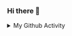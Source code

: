### Hi there 👋


<details>
<summary>My Github Activity</summary>
<div align="center">
  <p><img align="left" src="https://github-readme-stats.vercel.app/api?username=rafidzia&show_icons=true&theme=radical&locale=en" width=410 height=180/></p>
  <p><img align="left" src="https://github-readme-stats.vercel.app/api/top-langs?username=rafidzia&show_icons=true&locale=en&layout=compact&theme=radical" height=180/></p>
</div>
</details>



<!--
**rafidzia/rafidzia** is a ✨ _special_ ✨ repository because its `README.md` (this file) appears on your GitHub profile.

Here are some ideas to get you started:

- 🔭 I’m currently working on ...
- 🌱 I’m currently learning ...
- 👯 I’m looking to collaborate on ...
- 🤔 I’m looking for help with ...
- 💬 Ask me about ...
- 📫 How to reach me: ...
- 😄 Pronouns: ...
- ⚡ Fun fact: ...
-->
